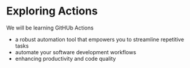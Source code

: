 # Exploring Actions

We will be learning GitHUb Actions
- a robust automation tool that empowers you to streamline repetitive tasks
- automate your software development workflows
- enhancing productivity and code quality